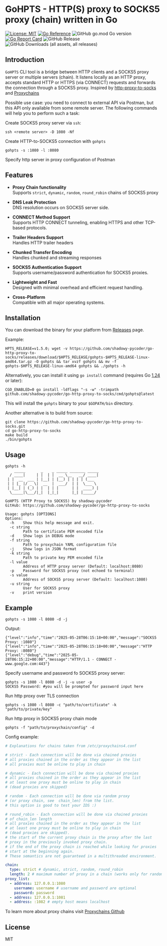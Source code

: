 # GoHPTS - HTTP(S) proxy to SOCKS5 proxy (chain) written in Go

[![License: MIT](https://img.shields.io/badge/License-MIT-yellow.svg)](https://opensource.org/licenses/MIT)
[![Go Reference](https://pkg.go.dev/badge/github.com/shadowy-pycoder/go-http-proxy-to-socks.svg)](https://pkg.go.dev/github.com/shadowy-pycoder/go-http-proxy-to-socks)
![GitHub go.mod Go version](https://img.shields.io/github/go-mod/go-version/shadowy-pycoder/go-http-proxy-to-socks)
[![Go Report Card](https://goreportcard.com/badge/github.com/shadowy-pycoder/go-http-proxy-to-socks)](https://goreportcard.com/report/github.com/shadowy-pycoder/go-http-proxy-to-socks)
![GitHub Release](https://img.shields.io/github/v/release/shadowy-pycoder/go-http-proxy-to-socks)
![GitHub Downloads (all assets, all releases)](https://img.shields.io/github/downloads/shadowy-pycoder/go-http-proxy-to-socks/total)

## Introduction

`GoHPTS` CLI tool is a bridge between HTTP clients and a SOCKS5 proxy server or multiple servers (chain). It listens locally as an HTTP proxy, accepts standard HTTP
or HTTPS (via CONNECT) requests and forwards the connection through a SOCKS5 proxy. Inspired by [http-proxy-to-socks](https://github.com/oyyd/http-proxy-to-socks) and [Proxychains](https://github.com/rofl0r/proxychains-ng)

Possible use case: you need to connect to external API via Postman, but this API only available from some remote server.
The following commands will help you to perform such a task:

Create SOCKS5 proxy server via `ssh`:

```shell
ssh <remote server> -D 1080 -Nf
```

Create HTTP-to-SOCKS5 connection with `gohpts`

```shell
gohpts -s :1080 -l :8080
```

Specify http server in proxy configuration of Postman

## Features

- **Proxy Chain functionality**  
  Supports `strict`, `dynamic`, `random`, `round_robin` chains of SOCKS5 proxy

- **DNS Leak Protection**  
  DNS resolution occurs on SOCKS5 server side.

- **CONNECT Method Support**  
  Supports HTTP CONNECT tunneling, enabling HTTPS and other TCP-based protocols.

- **Trailer Headers Support**  
  Handles HTTP trailer headers

- **Chunked Transfer Encoding**  
  Handles chunked and streaming responses

- **SOCKS5 Authentication Support**  
  Supports username/password authentication for SOCKS5 proxies.

- **Lightweight and Fast**  
  Designed with minimal overhead and efficient request handling.

- **Cross-Platform**  
  Compatible with all major operating systems.

## Installation

You can download the binary for your platform from [Releases](https://github.com/shadowy-pycoder/go-http-proxy-to-socks/releases) page.

Example:

```shell
HPTS_RELEASE=v1.5.0; wget -v https://github.com/shadowy-pycoder/go-http-proxy-to-socks/releases/download/$HPTS_RELEASE/gohpts-$HPTS_RELEASE-linux-amd64.tar.gz -O gohpts && tar xvzf gohpts && mv -f gohpts-$HPTS_RELEASE-linux-amd64 gohpts && ./gohpts -h
```

Alternatively, you can install it using `go install` command (requires Go [1.24](https://go.dev/doc/install) or later):

```shell
CGO_ENABLED=0 go install -ldflags "-s -w" -trimpath github.com/shadowy-pycoder/go-http-proxy-to-socks/cmd/gohpts@latest
```

This will install the `gohpts` binary to your `$GOPATH/bin` directory.

Another alternative is to build from source:

```shell
git clone https://github.com/shadowy-pycoder/go-http-proxy-to-socks.git
cd go-http-proxy-to-socks
make build
./bin/gohpts
```

## Usage

```shell
gohpts -h
    _____       _    _ _____ _______ _____
  / ____|     | |  | |  __ \__   __/ ____|
 | |  __  ___ | |__| | |__) | | | | (___
 | | |_ |/ _ \|  __  |  ___/  | |  \___ \
 | |__| | (_) | |  | | |      | |  ____) |
  \_____|\___/|_|  |_|_|      |_| |_____/

GoHPTS (HTTP Proxy to SOCKS5) by shadowy-pycoder
GitHub: https://github.com/shadowy-pycoder/go-http-proxy-to-socks

Usage: gohpts [OPTIONS]
Options:
  -h    Show this help message and exit.
  -c string
        Path to certificate PEM encoded file
  -d    Show logs in DEBUG mode
  -f string
        Path to proxychain YAML configuration file
  -j    Show logs in JSON format
  -k string
        Path to private key PEM encoded file
  -l value
        Address of HTTP proxy server (Default: localhost:8080)
  -p    Password for SOCKS5 proxy (not echoed to terminal)
  -s value
        Address of SOCKS5 proxy server (Default: localhost:1080)
  -u string
        User for SOCKS5 proxy
  -v    print version
```

## Example

```shell
gohpts -s 1080 -l 8080 -d -j
```

Output:

```shell
{"level":"info","time":"2025-05-28T06:15:18+00:00","message":"SOCKS5 Proxy: :1080"}
{"level":"info","time":"2025-05-28T06:15:18+00:00","message":"HTTP Proxy: :8080"}
{"level":"debug","time":"2025-05-28T06:15:22+00:00","message":"HTTP/1.1 - CONNECT - www.google.com:443"}
```

Specify username and password fo SOCKS5 proxy server:

```shell
gohpts -s 1080 -l 8080 -d -j -u user -p
SOCKS5 Password: #you will be prompted for password input here
```

Run http proxy over TLS connection

```shell
gohpts -s 1080 -l 8080 -c "path/to/certificate" -k "path/to/private/key"
```

Run http proxy in SOCKS5 proxy chain mode

```shell
gohpts -f "path/to/proxychain/config" -d
```

Config example:

```yaml
# Explanations for chains taken from /etc/proxychains4.conf

# strict - Each connection will be done via chained proxies
# all proxies chained in the order as they appear in the list
# all proxies must be online to play in chain

# dynamic - Each connection will be done via chained proxies
# all proxies chained in the order as they appear in the list
# at least one proxy must be online to play in chain
# (dead proxies are skipped)

# random - Each connection will be done via random proxy
# (or proxy chain, see  chain_len) from the list.
# this option is good to test your IDS :)

# round_robin - Each connection will be done via chained proxies
# of chain_len length
# all proxies chained in the order as they appear in the list
# at least one proxy must be online to play in chain
# (dead proxies are skipped).
# the start of the current proxy chain is the proxy after the last
# proxy in the previously invoked proxy chain.
# if the end of the proxy chain is reached while looking for proxies
# start at the beginning again.
# These semantics are not guaranteed in a multithreaded environment.

chain:
  type: strict # dynamic, strict, random, round_robin
  length: 2 # maximum number of proxy in a chain (works only for random chain and round_robin chain)
proxy_list:
  - address: 127.0.0.1:1080
    username: username # username and password are optional
    password: password
  - address: 127.0.0.1:1081
  - address: :1082 # empty host means localhost
```

To learn more about proxy chains visit [Proxychains Github](https://github.com/rofl0r/proxychains-ng)

## License

MIT
